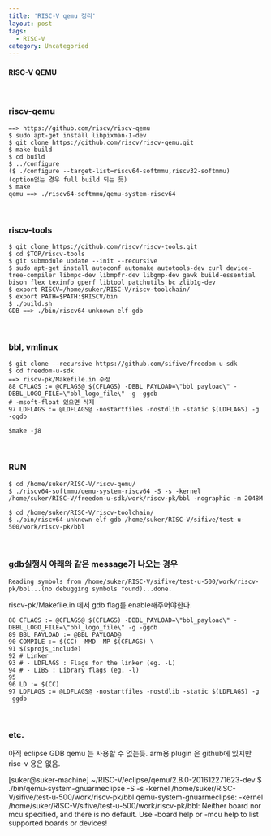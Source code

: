 ```yaml
---
title: 'RISC-V qemu 정리'
layout: post
tags:
  - RISC-V
category: Uncategoried
---
```

#### RISC-V QEMU

<br>

### riscv-qemu
```
==> https://github.com/riscv/riscv-qemu
$ sudo apt-get install libpixman-1-dev
$ git clone https://github.com/riscv/riscv-qemu.git
$ make build
$ cd build
$ ../configure
($ ./configure --target-list=riscv64-softmmu,riscv32-softmmu)
(option없는 경우 full build 되는 듯)
$ make
qemu ==> ./riscv64-softmmu/qemu-system-riscv64
```

<br>

### riscv-tools
```
$ git clone https://github.com/riscv/riscv-tools.git
$ cd $TOP/riscv-tools
$ git submodule update --init --recursive
$ sudo apt-get install autoconf automake autotools-dev curl device-tree-compiler libmpc-dev libmpfr-dev libgmp-dev gawk build-essential bison flex texinfo gperf libtool patchutils bc zlib1g-dev
$ export RISCV=/home/suker/RISC-V/riscv-toolchain/
$ export PATH=$PATH:$RISCV/bin
$ ./build.sh
GDB ==> ./bin/riscv64-unknown-elf-gdb
```

<br>

### bbl, vmlinux
```
$ git clone --recursive https://github.com/sifive/freedom-u-sdk
$ cd freedom-u-sdk
==> riscv-pk/Makefile.in 수정
88 CFLAGS := @CFLAGS@ $(CFLAGS) -DBBL_PAYLOAD=\"bbl_payload\" -DBBL_LOGO_FILE=\"bbl_logo_file\" -g -ggdb
# -msoft-float 있으면 삭제
97 LDFLAGS := @LDFLAGS@ -nostartfiles -nostdlib -static $(LDFLAGS) -g -ggdb

$make -j8
```

<br>

### RUN
```
$ cd /home/suker/RISC-V/riscv-qemu/
$ ./riscv64-softmmu/qemu-system-riscv64 -S -s -kernel /home/suker/RISC-V/freedom-u-sdk/work/riscv-pk/bbl -nographic -m 2048M
```
```
$ cd /home/suker/RISC-V/riscv-toolchain/
$ ./bin/riscv64-unknown-elf-gdb /home/suker/RISC-V/sifive/test-u-500/work/riscv-pk/bbl
```

<br>

### gdb실행시 아래와 같은 message가 나오는 경우

```
Reading symbols from /home/suker/RISC-V/sifive/test-u-500/work/riscv-pk/bbl...(no debugging symbols found)...done.
```

riscv-pk/Makefile.in 에서 gdb flag를 enable해주어야한다.
```
88 CFLAGS := @CFLAGS@ $(CFLAGS) -DBBL_PAYLOAD=\"bbl_payload\" -DBBL_LOGO_FILE=\"bbl_logo_file\" -g -ggdb
89 BBL_PAYLOAD := @BBL_PAYLOAD@
90 COMPILE := $(CC) -MMD -MP $(CFLAGS) \
91 $(sprojs_include)
92 # Linker
93 # - LDFLAGS : Flags for the linker (eg. -L)
94 # - LIBS : Library flags (eg. -l)
95 
96 LD := $(CC)
97 LDFLAGS := @LDFLAGS@ -nostartfiles -nostdlib -static $(LDFLAGS) -g -ggdb
```

<br>

### etc.

아직 eclipse GDB qemu 는 사용할 수 없는듯. arm용 plugin 은 github에 있지만 risc-v 용은 없음.


[suker@suker-machine] ~/RISC-V/eclipse/qemu/2.8.0-201612271623-dev
$ ./bin/qemu-system-gnuarmeclipse -S -s -kernel /home/suker/RISC-V/sifive/test-u-500/work/riscv-pk/bbl
qemu-system-gnuarmeclipse: -kernel /home/suker/RISC-V/sifive/test-u-500/work/riscv-pk/bbl: Neither board nor mcu specified, and there is no default.
Use -board help or -mcu help to list supported boards or devices!
